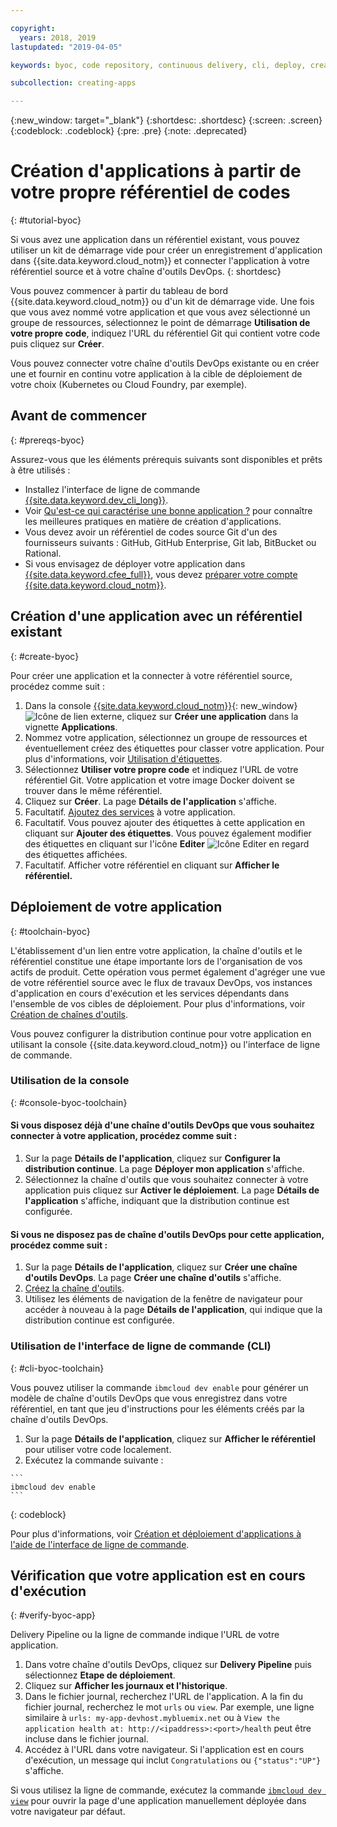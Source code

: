 ```yaml
---

copyright:
  years: 2018, 2019
lastupdated: "2019-04-05"

keywords: byoc, code repository, continuous delivery, cli, deploy, create app custom repo, custom repo, existing repo, custom code

subcollection: creating-apps

---
```


{:new_window: target="_blank"}
{:shortdesc: .shortdesc}
{:screen: .screen}
{:codeblock: .codeblock}
{:pre: .pre}
{:note: .deprecated}

# Création d'applications à partir de votre propre référentiel de codes
{: #tutorial-byoc}

Si vous avez une application dans un référentiel existant, vous pouvez utiliser un kit de démarrage vide pour créer un enregistrement d'application dans {{site.data.keyword.cloud_notm}} et connecter l'application à votre référentiel source et à votre chaîne d'outils DevOps.
{: shortdesc}

Vous pouvez commencer à partir du tableau de bord {{site.data.keyword.cloud_notm}} ou d'un kit de démarrage vide. Une fois que vous avez nommé votre application et que vous avez sélectionné un groupe de ressources, sélectionnez le point de démarrage **Utilisation de votre propre code**, indiquez l'URL du référentiel Git qui contient votre code puis cliquez sur **Créer**.

Vous pouvez connecter votre chaîne d'outils DevOps existante ou en créer une et fournir en continu votre application à la cible de déploiement de votre choix (Kubernetes ou Cloud Foundry, par exemple).

## Avant de commencer
{: #prereqs-byoc}

Assurez-vous que les éléments prérequis suivants sont disponibles et prêts à être utilisés :

 * Installez l'interface de ligne de commande [{{site.data.keyword.dev_cli_long}}](/docs/cli?topic=cloud-cli-ibmcloud-cli).
 * Voir [Qu'est-ce qui caractérise une bonne application ?](/docs/apps?topic=creating-apps-best-practice) pour connaître les meilleures pratiques en matière de création d'applications.
 * Vous devez avoir un référentiel de codes source Git d'un des fournisseurs suivants : GitHub, GitHub Enterprise, Git lab, BitBucket ou Rational.
 * Si vous envisagez de déployer votre application dans [{{site.data.keyword.cfee_full}}](/docs/cloud-foundry?topic=cloud-foundry-about), vous devez [préparer votre compte {{site.data.keyword.cloud_notm}}](/docs/cloud-foundry?topic=cloud-foundry-prepare).

## Création d'une application avec un référentiel existant
{: #create-byoc}

Pour créer une application et la connecter à votre référentiel source, procédez comme suit :

1. Dans la console [{{site.data.keyword.cloud_notm}}](https://{DomainName}){: new_window} ![Icône de lien externe](../../icons/launch-glyph.svg "Icône de lien externe"), cliquez sur **Créer une application** dans la vignette **Applications**.
2. Nommez votre application, sélectionnez un groupe de ressources et éventuellement créez des étiquettes pour classer votre application. Pour plus d'informations, voir [Utilisation d'étiquettes](/docs/resources?topic=resources-tag).
3. Sélectionnez **Utiliser votre propre code** et indiquez l'URL de votre référentiel Git. Votre application et votre image Docker doivent se trouver dans le même référentiel.
4. Cliquez sur **Créer**. La page **Détails de l'application** s'affiche.
5. Facultatif. [Ajoutez des services](/docs/apps?topic=creating-apps-add-resource) à votre application.
6. Facultatif. Vous pouvez ajouter des étiquettes à cette application en cliquant sur **Ajouter des étiquettes**. Vous pouvez également modifier des étiquettes en cliquant sur l'icône **Editer** ![Icône Editer](../../icons/edit-tagging.svg) en regard des étiquettes affichées.
7. Facultatif. Afficher votre référentiel en cliquant sur **Afficher le référentiel.**

## Déploiement de votre application
{: #toolchain-byoc}

L'établissement d'un lien entre votre application, la chaîne d'outils et le référentiel constitue une étape importante lors de l'organisation de vos actifs de produit. Cette opération vous permet également d'agréger une vue de votre référentiel source avec le flux de travaux DevOps, vos instances d'application en cours d'exécution et les services dépendants dans l'ensemble de vos cibles de déploiement. Pour plus d'informations, voir [Création de chaînes d'outils](/docs/services/ContinuousDelivery?topic=ContinuousDelivery-toolchains_getting_started).

Vous pouvez configurer la distribution continue pour votre application en utilisant la console {{site.data.keyword.cloud_notm}} ou l'interface de ligne de commande.

### Utilisation de la console
{: #console-byoc-toolchain}

#### Si vous disposez déjà d'une chaîne d'outils DevOps que vous souhaitez connecter à votre application, procédez comme suit :

1. Sur la page **Détails de l'application**, cliquez sur **Configurer la distribution continue**. La page **Déployer mon application** s'affiche.
2. Sélectionnez la chaîne d'outils que vous souhaitez connecter à votre application puis cliquez sur **Activer le déploiement**. La page **Détails de l'application** s'affiche, indiquant que la distribution continue est configurée.

#### Si vous ne disposez pas de chaîne d'outils DevOps pour cette application, procédez comme suit :

1. Sur la page **Détails de l'application**, cliquez sur **Créer une chaîne d'outils DevOps**. La page **Créer une chaîne d'outils** s'affiche.
2. [Créez la chaîne d'outils](/docs/services/ContinuousDelivery?topic=ContinuousDelivery-toolchains_getting_started).
3. Utilisez les éléments de navigation de la fenêtre de navigateur pour accéder à nouveau à la page **Détails de l'application**, qui indique que la distribution continue est configurée.

### Utilisation de l'interface de ligne de commande (CLI)
{: #cli-byoc-toolchain}

Vous pouvez utiliser la commande `ibmcloud dev enable` pour générer un modèle de chaîne d'outils DevOps que vous enregistrez dans votre référentiel, en tant que jeu d'instructions pour les éléments créés par la chaîne d'outils DevOps. 

  1. Sur la page **Détails de l'application**, cliquez sur **Afficher le référentiel** pour utiliser votre code localement.
  2. Exécutez la commande suivante :
    
    ```
    ibmcloud dev enable
    ```
   {: codeblock}

Pour plus d'informations, voir [Création et déploiement d'applications à l'aide de l'interface de ligne de commande](/docs/apps?topic=creating-apps-create-deploy-app-cli).

## Vérification que votre application est en cours d'exécution
{: #verify-byoc-app}

Delivery Pipeline ou la ligne de commande indique l'URL de votre application.

1. Dans votre chaîne d'outils DevOps, cliquez sur **Delivery Pipeline** puis sélectionnez **Etape de déploiement**.
2. Cliquez sur **Afficher les journaux et l'historique**.
3. Dans le fichier journal, recherchez l'URL de l'application. A la fin du fichier journal, recherchez le mot `urls` ou `view`. Par exemple, une ligne similaire à `urls: my-app-devhost.mybluemix.net` ou à `View the application health at: http://<ipaddress>:<port>/health` peut être incluse dans le fichier journal.
4. Accédez à l'URL dans votre navigateur. Si l'application est en cours d'exécution, un message qui inclut `Congratulations` ou `{"status":"UP"}` s'affiche.

Si vous utilisez la ligne de commande, exécutez la commande [`ibmcloud dev view`](/docs/cli/idt?topic=cloud-cli-idt-cli#view) pour ouvrir la page d'une application manuellement déployée dans votre navigateur par défaut.
